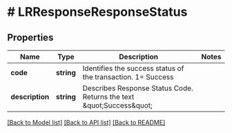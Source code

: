 # # LRResponseResponseStatus

## Properties

Name | Type | Description | Notes
------------ | ------------- | ------------- | -------------
**code** | **string** | Identifies the success status of the transaction. 1&#x3D; Success |
**description** | **string** | Describes Response Status Code. Returns the text \&quot;Success\&quot; |

[[Back to Model list]](../../README.md#models) [[Back to API list]](../../README.md#endpoints) [[Back to README]](../../README.md)
